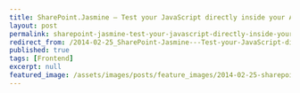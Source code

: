 ```yaml
---
title: SharePoint.Jasmine — Test your JavaScript directly inside your App
layout: post
permalink: sharepoint-jasmine-test-your-javascript-directly-inside-your-app
redirect_from: /2014-02-25_SharePoint-Jasmine---Test-your-JavaScript-directly-inside-your-App-7ce60c25ff12
published: true
tags: [Frontend]
excerpt: null
featured_image: /assets/images/posts/feature_images/2014-02-25-sharepoint-jasmine-test-your-javascript-directly-inside-your-app.jpg
---
```

